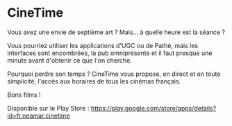 CineTime
========

Vous avez une envie de septième art ? Mais... à quelle heure est la séance ?

Vous pourriez utiliser les applications d'UGC ou de Pathé, mais les interfaces sont encombrées, la pub omniprésente et il faut presque une minute avant d'obtenir ce que l'on cherche.

Pourquoi perdre son temps ? CineTime vous propose, en direct et en toute simplicité, l'accès aux horaires de tous les cinémas français.

Bons films !

Disponible sur le Play Store : https://play.google.com/store/apps/details?id=fr.neamar.cinetime

